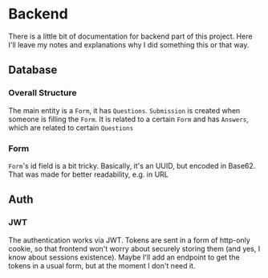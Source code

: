 # Backend

There is a little bit of documentation for backend part of this project.
Here I'll leave my notes and explanations why I did something this or that way.

## Database
### Overall Structure
The main entity is a `Form`, it has `Questions`.
`Submission` is created when someone is filling the `Form`. It is related to a certain `Form` and has `Answers`, which are related to certain `Questions`

### Form
`Form`'s id field is a bit tricky. Basically, it's an UUID, but encoded in Base62. That was made for better readability, e.g. in URL

## Auth
### JWT
The authentication works via JWT. Tokens are sent in a form of http-only cookie, so that frontend won't worry about securely storing them (and yes, I know about sessions existence).
Maybe I'll add an endpoint to get the tokens in a usual form, but at the moment I don't need it. 
